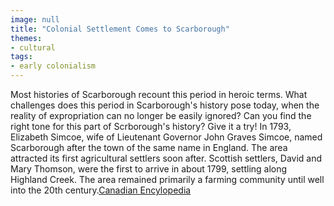 ```yaml
---
image: null
title: "Colonial Settlement Comes to Scarborough"
themes: 
- cultural
tags:
- early colonialism
---
```


Most histories of Scarborough recount this period in heroic terms. What challenges does this period in Scarborough's history pose today, when the reality of expropriation can no longer be easily ignored? Can you find the right tone for this part of Scrborough's history? Give it a try!
In 1793, Elizabeth Simcoe, wife of Lieutenant Governor John Graves Simcoe, named Scarborough after the town of the same name in England. The area attracted its first agricultural settlers soon after. Scottish settlers, David and Mary Thomson, were the first to arrive in about 1799, settling along Highland Creek. The area remained primarily a farming community until well into the 20th century.[Canadian Encylopedia](https://www.thecanadianencyclopedia.ca/en/article/scarborough)

